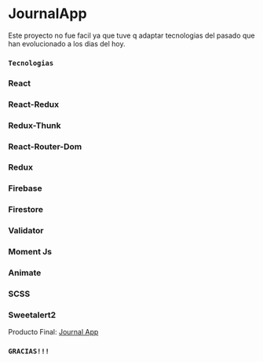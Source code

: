 # JournalApp

Este proyecto no fue facil ya que tuve q adaptar tecnologias del pasado que han evolucionado a los dias del hoy.

### `Tecnologias`

### React

### React-Redux

### Redux-Thunk

### React-Router-Dom

### Redux

### Firebase

### Firestore

### Validator

### Moment Js

### Animate

### SCSS

### Sweetalert2

Producto Final: [Journal App](https://mati69lbt.github.io/JournalApp/)

### `GRACIAS!!!`
